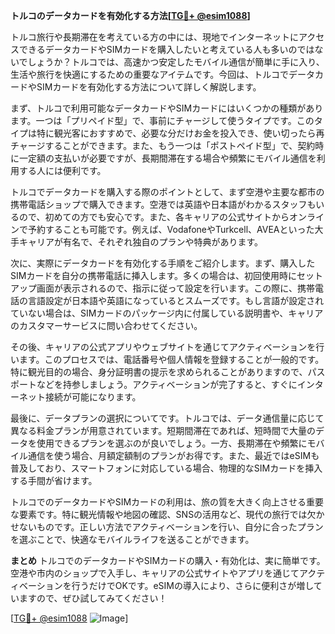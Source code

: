 **トルコのデータカードを有効化する方法[[TG💪+ @esim1088](https://t.me/s/esim1088)]**

トルコ旅行や長期滞在を考えている方の中には、現地でインターネットにアクセスできるデータカードやSIMカードを購入したいと考えている人も多いのではないでしょうか？トルコでは、高速かつ安定したモバイル通信が簡単に手に入り、生活や旅行を快適にするための重要なアイテムです。今回は、トルコでデータカードやSIMカードを有効化する方法について詳しく解説します。

まず、トルコで利用可能なデータカードやSIMカードにはいくつかの種類があります。一つは「プリペイド型」で、事前にチャージして使うタイプです。このタイプは特に観光客におすすめで、必要な分だけお金を投入でき、使い切ったら再チャージすることができます。また、もう一つは「ポストペイド型」で、契約時に一定額の支払いが必要ですが、長期間滞在する場合や頻繁にモバイル通信を利用する人には便利です。

トルコでデータカードを購入する際のポイントとして、まず空港や主要な都市の携帯電話ショップで購入できます。空港では英語や日本語がわかるスタッフもいるので、初めての方でも安心です。また、各キャリアの公式サイトからオンラインで予約することも可能です。例えば、VodafoneやTurkcell、AVEAといった大手キャリアが有名で、それぞれ独自のプランや特典があります。

次に、実際にデータカードを有効化する手順をご紹介します。まず、購入したSIMカードを自分の携帯電話に挿入します。多くの場合は、初回使用時にセットアップ画面が表示されるので、指示に従って設定を行います。この際に、携帯電話の言語設定が日本語や英語になっているとスムーズです。もし言語が設定されていない場合は、SIMカードのパッケージ内に付属している説明書や、キャリアのカスタマーサービスに問い合わせてください。

その後、キャリアの公式アプリやウェブサイトを通じてアクティベーションを行います。このプロセスでは、電話番号や個人情報を登録することが一般的です。特に観光目的の場合、身分証明書の提示を求められることがありますので、パスポートなどを持参しましょう。アクティベーションが完了すると、すぐにインターネット接続が可能になります。

最後に、データプランの選択についてです。トルコでは、データ通信量に応じて異なる料金プランが用意されています。短期間滞在であれば、短時間で大量のデータを使用できるプランを選ぶのが良いでしょう。一方、長期滞在や頻繁にモバイル通信を使う場合、月額定額制のプランがお得です。また、最近ではeSIMも普及しており、スマートフォンに対応している場合、物理的なSIMカードを挿入する手間が省けます。

トルコでのデータカードやSIMカードの利用は、旅の質を大きく向上させる重要な要素です。特に観光情報や地図の確認、SNSの活用など、現代の旅行では欠かせないものです。正しい方法でアクティベーションを行い、自分に合ったプランを選ぶことで、快適なモバイルライフを送ることができます。

**まとめ**
トルコでのデータカードやSIMカードの購入・有効化は、実に簡単です。空港や市内のショップで入手し、キャリアの公式サイトやアプリを通じてアクティベーションを行うだけでOKです。eSIMの導入により、さらに便利さが増していますので、ぜひ試してみてください！

[[TG💪+ @esim1088](https://t.me/s/esim1088) ![Image](https://i.postimg.cc/Y0z9fWf4/image.png)]